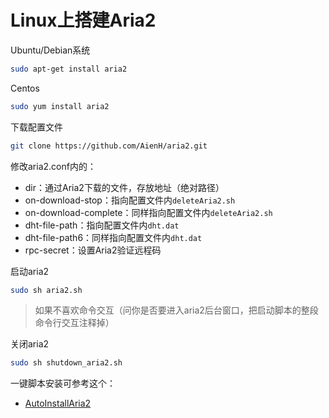 # Linux上搭建Aria2

Ubuntu/Debian系统

```bash
sudo apt-get install aria2
```

Centos

```bash
sudo yum install aria2
```

下载配置文件

```bash
git clone https://github.com/AienH/aria2.git
```

修改aria2.conf内的：

- dir：通过Aria2下载的文件，存放地址（绝对路径）
- on-download-stop：指向配置文件内`deleteAria2.sh`
- on-download-complete：同样指向配置文件内`deleteAria2.sh`
- dht-file-path：指向配置文件内`dht.dat`
- dht-file-path6：同样指向配置文件内`dht.dat`
- rpc-secret：设置Aria2验证远程码

启动aria2

```bash
sudo sh aria2.sh
```

> 如果不喜欢命令交互（问你是否要进入aria2后台窗口，把启动脚本的整段命令行交互注释掉）

关闭aria2

```bash
sudo sh shutdown_aria2.sh
```

一键脚本安装可参考这个：

- [AutoInstallAria2](https://github.com/Mintimate/AutoInstallAria2)

